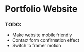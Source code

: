 # Portfolio Website

### TODO:

- Make website mobile friendly
- Contact form confirmation effect
- Switch to framer motion
